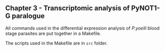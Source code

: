 ## Chapter 3 - Transcriptomic analysis of PyNOT1-G paralogue


All commands used in the differential expression analysis of _P.yoelli_ blood stage parasites are put together in a Makefile.

The scripts used in the Makefile are in `src` folder.


